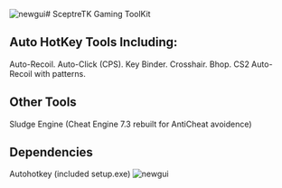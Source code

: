 ![newgui](https://github.com/CoachSludge/SceptreTK/assets/141787395/c42199c0-8e52-493d-bfb4-9f498be1f22b)# SceptreTK
Gaming ToolKit
## Auto HotKey Tools Including:
Auto-Recoil.
Auto-Click (CPS).
Key Binder.
Crosshair.
Bhop.
CS2 Auto-Recoil with patterns.
## Other Tools
Sludge Engine (Cheat Engine 7.3 rebuilt for AntiCheat avoidence)
## Dependencies
Autohotkey (included setup.exe)
![newgui](https://github.com/CoachSludge/SceptreTK/assets/141787395/ccdcfb6c-28e9-440f-b719-f42a5885af3a)
